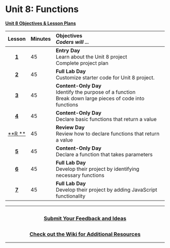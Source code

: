 # Unit 8: Functions
[**Unit 8 Objectives & Lesson Plans**]()

|                                                    Lesson                                                     | Minutes | Objectives <br> _Coders will ..._                                                         |
| :-----: | :---------------------------------------------------------------------------------------- |:----|
| [**1**]() |   45    |**Entry Day**</br>Learn about the Unit 8 project</br>Complete project plan                       |
| [**2**]() |   45    |**Full Lab Day**</br> Customize starter code for Unit 8 project.  |
| [**3**]() |   45  |**Content-Only Day**</br>Identify the purpose of a function</br>Break down large pieces of code into functions  |
| [**4**]() |   45  |**Content-Only Day**</br>Declare basic functions that return a value    |
| [**R **]() |   45  |**Review Day**</br> Review how to declare functions that return a value |
| [**5**]() |   45  |**Content-Only Day**</br>Declare a function that takes parameters   |
| [**6**]() |   45  |**Full Lab Day**</br>Develop their  project by identifying necessary functions    |
| [**7**]() |   45  |**Full Lab Day**</br>Develop their  project by adding JavaScript functionality      |
---
## <h3 align="center"><a href="https://docs.google.com/forms/d/e/1FAIpQLSc4oUNSthmU63TqlzUOOWd3buX3tGVIPRNDm0tsLB_nOONRLQ/viewform">Submit Your Feedback and Ideas</a></h3>

## <h3 align="center"><a href="https://github.com/itscodenation/curriculum-21-22/wiki">Check out the Wiki for Additional Resources</a></h3>

---

